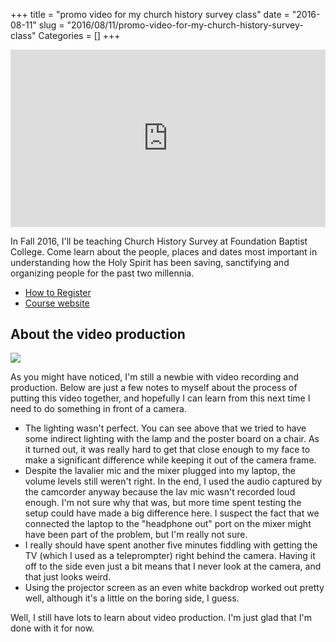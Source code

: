 +++
title = "promo video for my church history survey class"
date = "2016-08-11"
slug = "2016/08/11/promo-video-for-my-church-history-survey-class"
Categories = []
+++

<style>.embed-container { position: relative; padding-bottom: 56.25%; height: 0; overflow: hidden; max-width: 100%; } .embed-container iframe, .embed-container object, .embed-container embed { position: absolute; top: 0; left: 0; width: 100%; height: 100%; }</style><div class='embed-container'><iframe src='https://www.youtube.com/embed//8cy3w85kcDU?rel=0' frameborder='0' allowfullscreen></iframe></div>

In Fall 2016, I'll be teaching Church History Survey at Foundation Baptist College. Come learn about the people, places and dates most important in understanding how the Holy Spirit has been saving, sanctifying and organizing people for the past two millennia.

* [How to Register](http://foundationbaptistcollege.com/2016/06/fall-2016-registration/)
* [Course website](http://blogs.duncanjohnson.ca/th105-fall-2016/)

<!-- more -->

## About the video production

[![][image-small]][image-large]

As you might have noticed, I'm still a newbie with video recording and production. Below are just a few notes to myself about the process of putting this video together, and hopefully I can learn from this next time I need to do something in front of a camera.

* The lighting wasn't perfect. You can see above that we tried to have some indirect lighting with the lamp and the poster board on a chair. As it turned out, it was really hard to get that close enough to my face to make a significant difference while keeping it out of the camera frame.
* Despite the lavalier mic and the mixer plugged into my laptop, the volume levels still weren't right. In the end, I used the audio captured by the camcorder anyway because the lav mic wasn't recorded loud enough. I'm not sure why that was, but more time spent testing the setup could have made a big difference here. I suspect the fact that we connected the laptop to the "headphone out" port on the mixer might have been part of the problem, but I'm really not sure.
* I really should have spent another five minutes fiddling with getting the TV (which I used as a teleprompter) right behind the camera. Having it off to the side even just a bit means that I never look at the camera, and that just looks weird.
* Using the projector screen as an even white backdrop worked out pretty well, although it's a little on the boring side, I guess.

Well, I still have lots to learn about video production. I'm just glad that I'm done with it for now.

[image-small]: http://duncanjohnson.ca/images/2016/08/video-production-small.jpg
[image-large]: http://duncanjohnson.ca/images/2016/08/video-production.jpg
